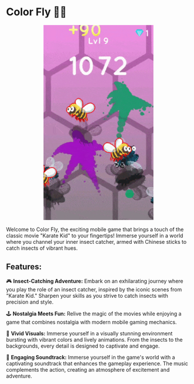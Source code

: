# Color Fly 🦟🐝 

<p align="center">
  <img src="https://github.com/NoobBaez/fly/blob/master/colorFlyTrailer.gif" width="300" alt="Color Fly">
</p>

Welcome to Color Fly, the exciting mobile game that brings a touch of the classic movie "Karate Kid" to your fingertips! Immerse yourself in a world where you channel your inner insect catcher, armed with Chinese sticks to catch insects of vibrant hues.

## Features:

🎮 **Insect-Catching Adventure:** Embark on an exhilarating journey where you play the role of an insect catcher, inspired by the iconic scenes from "Karate Kid." Sharpen your skills as you strive to catch insects with precision and style.

🕹️ **Nostalgia Meets Fun:** Relive the magic of the movies while enjoying a game that combines nostalgia with modern mobile gaming mechanics.

🌈 **Vivid Visuals:** Immerse yourself in a visually stunning environment bursting with vibrant colors and lively animations. From the insects to the backgrounds, every detail is designed to captivate and engage.

🎵 **Engaging Soundtrack:** Immerse yourself in the game's world with a captivating soundtrack that enhances the gameplay experience. The music complements the action, creating an atmosphere of excitement and adventure.
